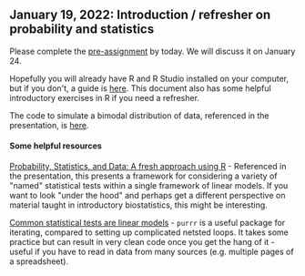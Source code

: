 ## January 19, 2022: Introduction / refresher on probability and statistics

Please complete the [pre-assignment](./HW0.R) by today. We will discuss it on January 24. 

Hopefully you will already have R and R Studio installed on your computer, but if you don't, a guide is [here](https://rstudio-education.github.io/hopr/starting.html). This document also has some helpful introductory exercises in R if you need a refresher.

The code to simulate a bimodal distribution of data, referenced in the presentation, is [here](./bimodal.R).

#### Some helpful resources

[Probability, Statistics, and Data: A fresh approach using R](https://mathstat.slu.edu/~speegle/_book/probchapter.html) - Referenced in the presentation, this presents a framework for considering a variety of "named" statistical tests within a single framework of linear models. If you want to look "under the hood" and perhaps get a different perspective on material taught in introductory biostatistics, this might be interesting.

[Common statistical tests are linear models](https://lindeloev.github.io/tests-as-linear/) - `purrr` is a useful package for iterating, compared to setting up complicated netsted loops. It takes some practice but can result in very clean code once you get the hang of it - useful if you have to read in data from many sources (e.g. multiple pages of a spreadsheet).
